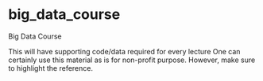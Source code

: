 # big_data_course
Big Data Course

This will have supporting code/data required for every lecture
One can certainly use this material as is for non-profit purpose. However, make sure to highlight the reference.
